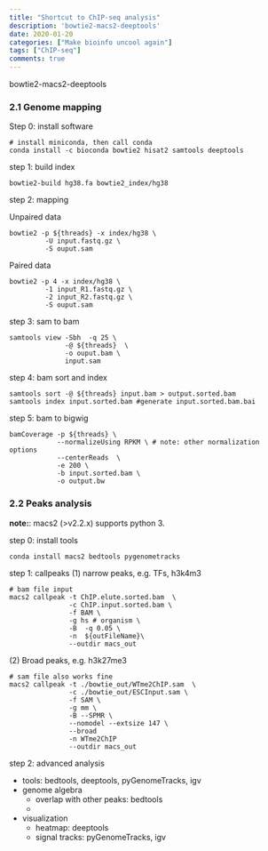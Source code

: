 ```yaml
---
title: "Shortcut to ChIP-seq analysis" 
description: 'bowtie2-macs2-deeptools'
date: 2020-01-20
categories: ["Make bioinfo uncool again"]
tags: ["ChIP-seq"]
comments: true
---
```



bowtie2-macs2-deeptools
### 2.1 Genome mapping

Step 0: install software 
```shell
# install miniconda, then call conda
conda install -c bioconda bowtie2 hisat2 samtools deeptools
```

step 1: build index
```shell
bowtie2-build hg38.fa bowtie2_index/hg38
```
step 2: mapping

Unpaired data
```shell
bowtie2 -p ${threads} -x index/hg38 \
         -U input.fastq.gz \
         -S ouput.sam
```

Paired data
```shell
bowtie2 -p 4 -x index/hg38 \
         -1 input_R1.fastq.gz \
         -2 input_R2.fastq.gz \
         -S ouput.sam
```


step 3: sam to bam
```shell
samtools view -Sbh  -q 25 \
              -@ ${threads}  \
              -o ouput.bam \
              input.sam

```

step 4: bam sort and index
```shell
samtools sort -@ ${threads} input.bam > output.sorted.bam 
samtools index input.sorted.bam #generate input.sorted.bam.bai

```

step 5: bam to bigwig

```shell
bamCoverage -p ${threads} \
            --normalizeUsing RPKM \ # note: other normalization options 
            --centerReads  \
            -e 200 \
            -b input.sorted.bam \
            -o output.bw

```

### 2.2 Peaks analysis

**note:**: macs2 (>v2.2.x) supports python 3.

step 0: install tools
```shell
conda install macs2 bedtools pygenometracks 
```

step 1: callpeaks
(1) narrow peaks, e.g. TFs, h3k4m3
```shell
# bam file input
macs2 callpeak -t ChIP.elute.sorted.bam  \
               -c ChIP.input.sorted.bam \
               -f BAM \
               -g hs # organism \ 
               -B  -q 0.05 \
               -n  ${outFileName}\
               --outdir macs_out
```

(2) Broad peaks, e.g. h3k27me3


```shell
# sam file also works fine
macs2 callpeak -t ./bowtie_out/WTme2ChIP.sam  \
               -c ./bowtie_out/ESCInput.sam \
               -f SAM \
               -g mm \
               -B --SPMR \
               --nomodel --extsize 147 \
               --broad
               -n WTme2ChIP
               --outdir macs_out
```

step 2: advanced analysis

* tools: bedtools, deeptools, pyGenomeTracks, igv
* genome algebra
  - overlap with other peaks: bedtools
  -   
* visualization
  - heatmap: deeptools
  - signal tracks: pyGenomeTracks, igv